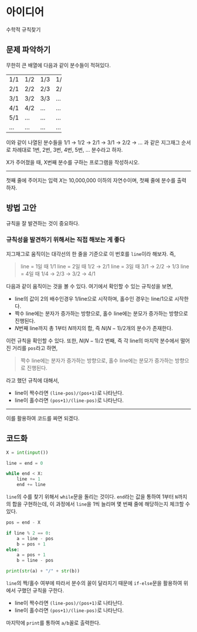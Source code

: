 # 아이디어
수학적 규칙찾기

## 문제 파악하기
<p>무한히 큰 배열에 다음과 같이 분수들이 적혀있다.</p>

<table class="table table-bordered" style="width:30%">
	<tbody>
		<tr>
			<td style="width:5%">1/1</td>
			<td style="width:5%">1/2</td>
			<td style="width:5%">1/3</td>
			<td style="width:5%">1/4</td>
			<td style="width:5%">1/5</td>
			<td style="width:5%">…</td>
		</tr>
		<tr>
			<td>2/1</td>
			<td>2/2</td>
			<td>2/3</td>
			<td>2/4</td>
			<td>…</td>
			<td>…</td>
		</tr>
		<tr>
			<td>3/1</td>
			<td>3/2</td>
			<td>3/3</td>
			<td>…</td>
			<td>…</td>
			<td>…</td>
		</tr>
		<tr>
			<td>4/1</td>
			<td>4/2</td>
			<td>…</td>
			<td>…</td>
			<td>…</td>
			<td>…</td>
		</tr>
		<tr>
			<td>5/1</td>
			<td>…</td>
			<td>…</td>
			<td>…</td>
			<td>…</td>
			<td>…</td>
		</tr>
		<tr>
			<td>…</td>
			<td>…</td>
			<td>…</td>
			<td>…</td>
			<td>…</td>
			<td>…</td>
		</tr>
	</tbody>
</table>

<p>이와 같이 나열된 분수들을 1/1 → 1/2 → 2/1 → 3/1 → 2/2 → … 과 같은 지그재그 순서로 차례대로 1번, 2번, 3번, 4번, 5번, … 분수라고 하자.</p>

<p>X가 주어졌을 때, X번째 분수를 구하는 프로그램을 작성하시오.</p>


---

첫째 줄에 주어지는 입력 $X$는 10,000,000 이하의 자연수이며, 첫째 줄에 분수를 출력하자.

## 방법 고안
규칙을 잘 발견하는 것이 중요하다.

### 규칙성을 발견하기 위해서는 직접 해보는 게 좋다

지그재그로 움직이는 대각선의 한 줄을 기준으로 이 번호를 `line`이라 해보자. 즉,
> line = 1일 때	1/1
> line = 2일 때	1/2 → 2/1
> line = 3일 때	3/1 → 2/2 → 1/3
> line = 4일 때	1/4 → 2/3 → 3/2 → 4/1

다음과 같이 움직이는 것을 볼 수 있다. 여기에서 확인할 수 있는 규칙성을 보면,

- line의 값이 2의 배수인경우 $1/\text{line}$으로 시작하며, 홀수인 경우는 $\text{line}/1$으로 시작한다.
- 짝수 line에는 분자가 증가하는 방향으로, 홀수 line에는 분모가 증가하는 방향으로 진행된다.
- $N$번째 line까지 총 1부터 $N$까지의 합, 즉 $N(N-1)/2$개의 분수가 존재한다.

이런 규칙을 확인할 수 있다. 또한, $N(N-1)/2$ 번째, 즉 각 line의 마지막 분수에서 떨어진 거리를 `pos`라고 하면, 
>짝수 line에는 분자가 증가하는 방향으로, 홀수 line에는 분모가 증가하는 방향으로 진행된다.

라고 했던 규칙에 대해서,
- line이 짝수라면 `(line-pos)/(pos+1)`로 나타난다.
- line이 홀수라면 `(pos+1)/(line-pos)`로 나타난다.

---

이를 활용하여 코드를 짜면 되겠다.

## 코드화
```python
X = int(input())

line = end = 0

while end < X:
    line += 1
    end += line
```
`line`의 수를 찾기 위해서  `while`문을 돌리는 것이다. `end`라는 값을 통하여 1부터 `N`까지의 합을 구현하는데, 이 과정에서 `line`을 1씩 늘리며 몇 번째 줄에 해당하는지 체크할 수 있다.

```python
pos = end - X

if line % 2 == 0:
    a = line - pos
    b = pos + 1
else:
    a = pos + 1
    b = line - pos

print(str(a) + "/" + str(b))
```

`line`의 짝/홀수 여부에 따라서 분수의 꼴이 달라지기 때문에 `if-else`문을 활용하여 위에서 구했던 규칙을 구한다.

- line이 짝수라면 `(line-pos)/(pos+1)`로 나타난다.
- line이 홀수라면 `(pos+1)/(line-pos)`로 나타난다.

마지막에 `print`를 통하여 `a/b`꼴로 출력한다.
